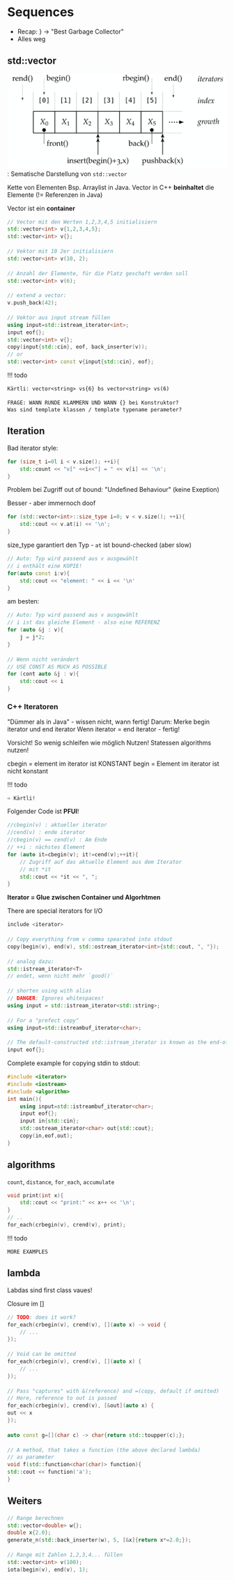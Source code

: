 # Sequences

* Recap: } → "Best Garbage Collector"
* Alles weg

## std::vector

![Sematische Darstellung von std::vector](images/vector.png)
: Sematische Darstellung von `std::vector`

Kette von Elementen Bsp. Arraylist in Java.
Vector in C++ **beinhaltet** die Elemente (!= Referenzen in Java)

Vector ist ein **container**

```c++
// Vector mit den Werten 1,2,3,4,5 initialisiern
std::vector<int> v{1,2,3,4,5};
std::vector<int> v{};

// Vektor mit 10 2er initialisiern
std::vector<int> v(10, 2);

// Anzahl der Elemente, für die Platz geschaft werden soll
std::vector<int> v(6);

// extend a vector:
v.push_back(42);

// Vektor aus input stream füllen
using input=std::istream_iterator<int>;
input eof{};
std::vector<int> v{};
copy(input{std::cin}, eof, back_inserter(v));
// or
std::vector<int> const v{input{std::cin}, eof};
```

!!! todo

    Kärtli: vector<string> vs{6} bs vector<string> vs(6)

    FRAGE: WANN RUNDE KLAMMERN UND WANN {} bei Konstruktor?
    Was sind template klassen / template typename perameter?

## Iteration

Bad iterator style:

```c++
for (size_t i=0l i < v.size(); ++i){
    std::count << "v[" <<i<<"] = " << v[i] << '\n';
}
```

Problem bei Zugriff out of bound: "Undefined Behaviour" (keine Exeption)

Besser - aber immernoch doof

```c++
for (std::vector<int>::size_type i=0; v < v.size(); ++i){
    std::cout << v.at(i) << '\n';
}
```

size_type garantiert den Typ - `at` ist bound-checked (aber slow)

```c++
// Auto: Typ wird passend aus v ausgewählt
// i enthält eine KOPIE!
for(auto const i:v){
    std::cout << "element: " << i << '\n'
}
```

am besten:

```c++
// Auto: Typ wird passend aus v ausgewählt
// i ist das gleiche Element - also eine REFERENZ
for (auto &j : v){
    j = j*2;
}

// Wenn nicht verändert
// USE CONST AS MUCH AS POSSIBLE
for (cont auto &j : v){
    std::cout << i
}
```

### C++ Iteratoren

"Dümmer als in Java" - wissen nicht, wann fertig!
Darum: Merke begin iterator und end iterator
Wenn iterator = end iterator - fertig!

Vorsicht! So wenig schleifen wie möglich Nutzen!
Statessen algorithms nutzen!

cbegin = element im iterator ist KONSTANT
begin = Element im iterator ist nicht konstant

!!! todo


    ➪ Kärtli!

Folgender Code ist **PFUI**!

```c++
//cbegin(v) : aktueller iterator
//cend(v) : ende iterator
//cbegin(v) == cend(v) : Am Ende
// ++i : nächstes Element
for (auto it=cbegin(v); it!=cend(v);++it){
    // Zugriff auf das aktuelle Element aus dem Iterator
    // mit *it
    std::cout << *it << ", ";
}
```

**Iterator = Glue zwischen Container und Algorhtmen**

There are special iterators for I/O

```c++
include <iterator>

// Copy everything from v comma spearated into stdout
copy(begin(v), end(v), std::ostream_iterator<int>{std::cout, ", "});

// analog dazu:
std::istream_iterator<T>
// endet, wenn nicht mehr `good()`

// shorten using with alias
// DANGER: Ignores whitespaces!
using input = std::istream_iterator<std::string>;

// For a "prefect copy"
using input=std::istreambuf_iterator<char>;

// The default-constructed std::istream_iterator is known as the end-of-stream iterator
input eof{};
```

Complete example for copying stdin to stdout:

```c++
#include <iterator>
#include <iostream>
#include <algorithm>
int main(){
    using input=std::istreambuf_iterator<char>;
    input eof{};
    input in{std::cin};
    std::ostream_iterator<char> out{std::cout};
    copy(in,eof,out);
}
```

## algorithms

``count``, ``distance``, ``for_each``, ``accumulate``


```c++
void print(int x){
    std::cout << "print:" << x++ << '\n';
}
// ..
for_each(crbegin(v), crend(v), print);
```

!!! todo

    MORE EXAMPLES

lambda
------

Labdas sind first class vaues!

Closure im []

```c++
// TODO: does it work?
for_each(crbegin(v), crend(v), [](auto x) -> void {
    // ...
});

// Void can be omitted
for_each(crbegin(v), crend(v), [](auto x) {
    // ...
});

// Pass "captures" with &(reference) and =(copy, default if omitted)
// Here, reference to out is passed
for_each(crbegin(v), crend(v), [&out](auto x) {
out << x
});

auto const g=[](char c) -> char{return std::toupper(c);};

// A method, that takes a function (the above declared lambda)
// as parameter
void f(std::function<char(char)> function){
std::cout << function('a');
}
```

## Weiters

```c++
// Range berechnen
std::vector<double> w{};
double x{2.0};
generate_n(std::back_inserter(w), 5, [&x]{return x*=2.0;});

// Range mit Zahlen 1,2,3,4... füllen
std::vector<int> v(100);
iota(begin(v), end(v), 1);
```
